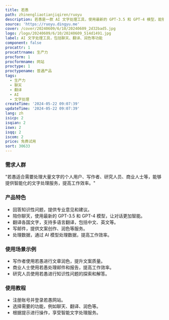 ```yaml
---
title: 若愚
path: zhinengliaotianjiqiren/ruoyu
description: 若愚是一款 AI 文字处理工具，使用最新的 GPT-3.5 和 GPT-4 模型，能够回答问题、聊天、翻译、润色文章等，价格合理，适合个人和企业用户。
source: 'https://ruoyu.dingyu.me'
cover: /cover/20240609/6/10/20240609_2d32bad5.jpg
logo: /logo/20240609/6/10/20240609_514d1491.jpg
label: AI 文字处理工具，包括聊天、翻译、润色等功能
component: false
procattr: 1
procattrname: 生产力
procform: 1
procformname: 网站
proctype: 1
proctypename: 普通产品
tags:
  - 生产力
  - 聊天
  - 翻译
  - AI
  - 文字处理
createTime: '2024-05-22 09:07:39'
updateTime: '2024-05-22 09:07:39'
lang: zh
isicp: 2
isqian: 2
iswx: 2
isqq: 2
iscom: 2
price: 免费试用
sort: 30633
---
```




### 需求人群
"若愚适合需要处理大量文字的个人用户、写作者、研究人员、商业人士等，能够提供智能化的文字处理服务，提高工作效率。"

### 产品特色
* 回答知识性问题，提供专业意见和建议。
* 陪你聊天，使用最新的 GPT-3.5 和 GPT-4 模型，让对话更加智能。
* 翻译各国文字，支持多语言翻译，包括中文、英文等。
* 写邮件，提供文案创作、润色等服务。
* 处理数据，通过 AI 模型处理数据，提高工作效率。

### 使用场景示例
* 写作者使用若愚进行文章润色，提升文案质量。
* 商业人士使用若愚处理邮件和报告，提高工作效率。
* 研究人员使用若愚进行知识性问题的探索和解答。

### 使用教程
* 注册账号并登录若愚网站。
* 选择需要的功能，例如聊天、翻译、润色等。
* 根据提示进行操作，享受智能文字处理服务。

  

